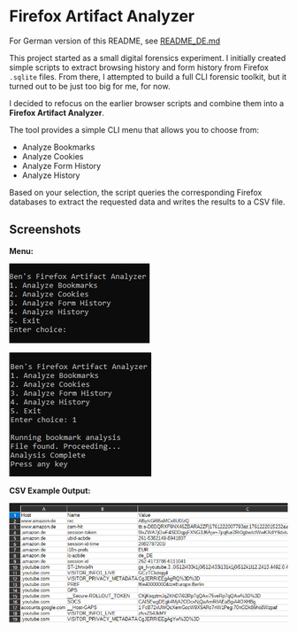 # Firefox Artifact Analyzer
For German version of this README, see [README_DE.md](README_DE.md)

This project started as a small digital forensics experiment. I initially created simple scripts to extract browsing history and form history from Firefox `.sqlite` files. From there, I attempted to build a full CLI forensic toolkit, but it turned out to be just too big for me, for now.

I decided to refocus on the earlier browser scripts and combine them into a **Firefox Artifact Analyzer**.

The tool provides a simple CLI menu that allows you to choose from:

- Analyze Bookmarks
- Analyze Cookies
- Analyze Form History
- Analyze History

Based on your selection, the script queries the corresponding Firefox databases to extract the requested data and writes the results to a CSV file.

## Screenshots
**Menu:**

![Example output for Cookies](imgs/m1.PNG)

![Example output for Cookies](imgs/m2.PNG)

**CSV Example Output:**

![Example output for Cookies](imgs/cookies.PNG)